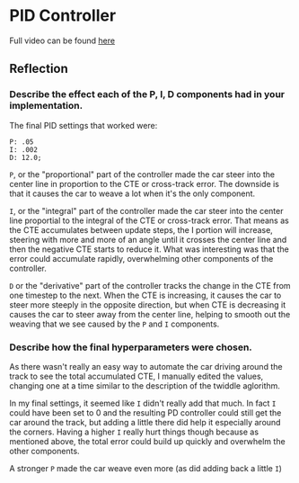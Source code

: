 PID Controller
==============


Full video can be found [here](https://vimeo.com/246631329)


Reflection
-----------

### Describe the effect each of the P, I, D components had in your implementation.

The final PID settings that worked were:
```
P: .05
I: .002
D: 12.0;
```

`P`, or the "proportional" part of the controller made the car steer into the center line in proportion to the CTE or cross-track error. The downside is that it causes the car to weave a lot when it's the only component.

`I`, or the "integral" part of the controller made the car steer into the center line proportial to the integral of the CTE or cross-track error. That means as the CTE accumulates between update steps, the I portion will increase, steering with more and more of an angle until it crosses the center line and then the negative CTE starts to reduce it. What was interesting was that the error could accumulate rapidly, overwhelming other components of the controller.

`D` or the "derivative" part of the controller tracks the change in the CTE from one timestep to the next. When the CTE is increasing, it causes the car to steer more steeply in the opposite direction, but when CTE is decreasing it causes the car to steer away from the center line, helping to smooth out the weaving that we see caused by the `P` and `I` components.


### Describe how the final hyperparameters were chosen.

As there wasn't really an easy way to automate the car driving around the track to see the total accumulated CTE, I
manually edited the values, changing one at a time similar to the description of the twiddle aglorithm.

In my final settings, it seemed like `I` didn't really add that much. In fact `I` could have been set to 0 and the resulting PD controller could still get the car around the track, but adding a little there did help it especially around the corners. Having a higher `I` really hurt things though because as mentioned above, the total error could build up quickly and overwhelm the other components.

A stronger `P` made the car weave even more (as did adding back a little `I`)